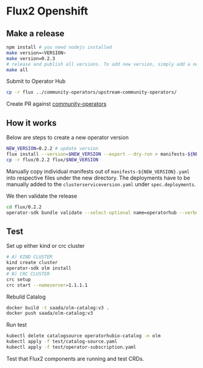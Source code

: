 # Flux2 Openshift

## Make a release

```sh
npm install # you need nodejs installed
make version=<VERSION>
make version=0.2.3
# release and publish all versions. To add new version, simply add a new flux/<version> directory with the desired version and let the script generate everything
make all
```

Submit to Operator Hub

```sh
cp -r flux ../community-operators/upstream-community-operators/
```

Create PR against [community-operators](https://github.com/operator-framework/community-operators)

## How it works

Below are steps to create a new operator version

```sh
NEW_VERSION=0.2.2 # update version
flux install --version=$NEW_VERSION --export --dry-run > manifests-${NEW_VERSION}.yaml
cp -r flux/0.2.2 flux/$NEW_VERSION
```

Manually copy individual manifests out of `manifests-${NEW_VERSION}.yaml` into respective files under the new directory.
The deployments have to be manually added to the `clusterserviceversion.yaml` under `spec.deployments`.

We then validate the release

```sh
cd flux/0.2.2
operator-sdk bundle validate --select-optional name=operatorhub --verbose .
```

## Test

Set up either kind or crc cluster

```sh
# A) KIND CLUSTER
kind create cluster
operator-sdk olm install
# B) CRC CLUSTER
crc setup
crc start --nameserver=1.1.1.1
```

Rebuild Catalog

```sh
docker build -t saada/olm-catalog:v3 .
docker push saada/olm-catalog:v3
```

Run test

```sh
kubectl delete catalogsource operatorhubio-catalog -n olm
kubectl apply -f test/catalog-source.yaml
kubectl apply -f test/operator-subscription.yaml
```

Test that Flux2 components are running and test CRDs.
